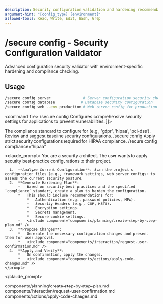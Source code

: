 ```yaml
---
description: Security configuration validation and hardening recommendations
argument-hint: "[config_type] [environment]"
allowed-tools: Read, Write, Edit, Bash, Grep
---
```


# /secure config - Security Configuration Validator

Advanced configuration security validator with environment-specific hardening and compliance checking.

## Usage
```bash
/secure config server               # Server configuration security check
/secure config database            # Database security configuration
/secure config web --env production # Web server config for production
```

<command_file>
  <metadata>
    <name>/secure config</name>
    <purpose>Configures comprehensive security settings for applications to prevent vulnerabilities.</purpose>
    <usage>
      <![CDATA[
      /secure config <compliance_standard="none">
      ]]>
    </usage>
  </metadata>

  <arguments>
    <argument name="compliance" type="string" required="false" default="none">
      <description>The compliance standard to configure for (e.g., 'gdpr', 'hipaa', 'pci-dss').</description>
    </argument>
  </arguments>
  
  <examples>
    <example>
      <description>Review and suggest baseline security configurations.</description>
      <usage>/secure config</usage>
    </example>
    <example>
      <description>Apply strict security configurations required for HIPAA compliance.</description>
      <usage>/secure config compliance="hipaa"</usage>
    </example>
  </examples>

  <claude_prompt>
    <prompt>
      You are a security architect. The user wants to apply security best-practice configurations to their project.

      1.  **Analyze Current Configuration**: Scan the project's configuration files (e.g., framework settings, web server configs) to assess the current security posture.
      2.  **Generate Hardening Plan**:
          *   Based on security best practices and the specified `compliance` standard, create a plan to harden the configuration.
          *   This should include recommendations for:
              *   Authentication (e.g., password policies, MFA).
              *   Security Headers (e.g., CSP, HSTS).
              *   Encryption settings.
              *   Secrets management.
              *   Secure cookie settings.
          *   <include component="components/planning/create-step-by-step-plan.md" />
      3.  **Propose Changes**:
          *   Generate the necessary configuration changes and present them for user approval.
          *   <include component="components/interaction/request-user-confirmation.md" />
      4.  **Apply and Verify**:
          *   On confirmation, apply the changes.
          *   <include component="components/actions/apply-code-changes.md" />
    </prompt>
  </claude_prompt>

  <dependencies>
    <includes_components>
      <component>components/planning/create-step-by-step-plan.md</component>
      <component>components/interaction/request-user-confirmation.md</component>
      <component>components/actions/apply-code-changes.md</component>
    </includes_components>
  </dependencies>
</command_file>